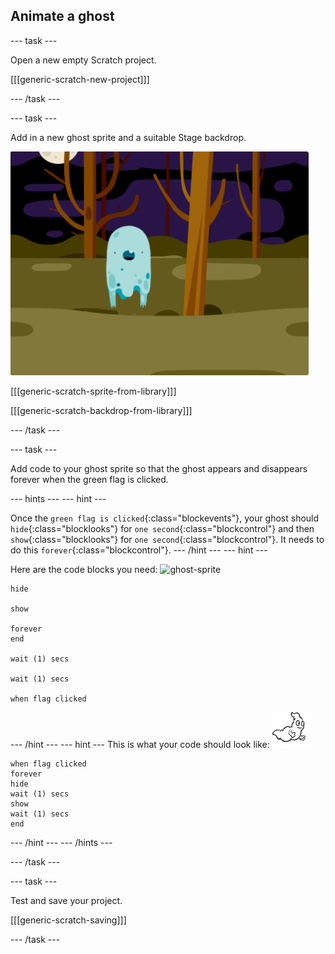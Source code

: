 ## Animate a ghost

--- task ---

Open a new empty Scratch project.

[[[generic-scratch-new-project]]]

--- /task ---

--- task ---

Add in a new ghost sprite and a suitable Stage backdrop.

![screenshot](images/ghost-ghost.png)

[[[generic-scratch-sprite-from-library]]]

[[[generic-scratch-backdrop-from-library]]]

--- /task ---

--- task ---

Add code to your ghost sprite so that the ghost appears and disappears forever when the green flag is clicked.

--- hints ---
--- hint ---

Once the `green flag is clicked`{:class="blockevents"}, your ghost should `hide`{:class="blocklooks"} for `one second`{:class="blockcontrol"} and then `show`{:class="blocklooks"} for `one second`{:class="blockcontrol"}. It needs to do this `forever`{:class="blockcontrol"}.
--- /hint ---
--- hint ---

Here are the code blocks you need:
![ghost-sprite](images/ghost_sprite.png)
```blocks
hide

show

forever
end

wait (1) secs

wait (1) secs

when flag clicked
```
--- /hint ---
--- hint ---
This is what your code should look like:
![ghost-sprite](images/ghost-sprite.png)
``` blocks
when flag clicked
forever
hide
wait (1) secs
show
wait (1) secs
end
```
--- /hint ---
--- /hints ---

--- /task ---

--- task ---

Test and save your project.

[[[generic-scratch-saving]]]

--- /task ---
